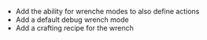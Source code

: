 * Add the ability for wrenche modes to also define actions
* Add a default debug wrench mode
* Add a crafting recipe for the wrench